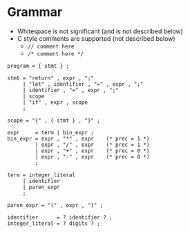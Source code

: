 # Grammar

- Whitespace is not significant (and is not described below)
- C style comments are supported (not described below)
    - `// comment here`
    - `/* comment here */`

```ebnf
program = { stmt } ;

stmt = "return" , expr , ";"
     | "let" , identifier , "=" , expr , ";"
     | identifier , "=" , expr , ";"
     | scope
     | "if" , expr , scope
     ;

scope = "{" , { stmt } , "}" ;

expr     = term | bin_expr ;
bin_expr = expr , "*" , expr    (* prec = 1 *)
         | expr , "/" , expr    (* prec = 1 *)
         | expr , "+" , expr    (* prec = 0 *)
         | expr , "-" , expr    (* prec = 0 *)
         ;

term = integer_literal
     | identifier
     | paren_expr
     ;

paren_expr = "(" , expr , ")" ;

identifier      = ? identifier ? ;
integer_literal = ? digits ? ;
```
